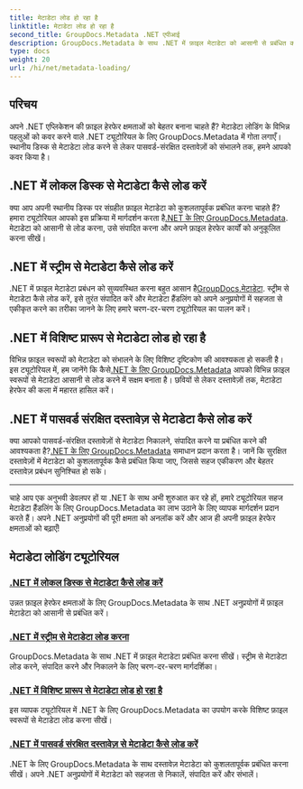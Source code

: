 ```yaml
---
title: मेटाडेटा लोड हो रहा है
linktitle: मेटाडेटा लोड हो रहा है
second_title: GroupDocs.Metadata .NET एपीआई
description: GroupDocs.Metadata के साथ .NET में फ़ाइल मेटाडेटा को आसानी से प्रबंधित करें। उन्नत फ़ाइल हेरफेर क्षमताओं के लिए लोडिंग तकनीक, संपादन और बहुत कुछ सीखें।
type: docs
weight: 20
url: /hi/net/metadata-loading/
---
```

## परिचय

अपने .NET एप्लिकेशन की फ़ाइल हेरफेर क्षमताओं को बेहतर बनाना चाहते हैं? मेटाडेटा लोडिंग के विभिन्न पहलुओं को कवर करने वाले .NET ट्यूटोरियल के लिए GroupDocs.Metadata में गोता लगाएँ। स्थानीय डिस्क से मेटाडेटा लोड करने से लेकर पासवर्ड-संरक्षित दस्तावेज़ों को संभालने तक, हमने आपको कवर किया है।

## .NET में लोकल डिस्क से मेटाडेटा कैसे लोड करें

 क्या आप अपनी स्थानीय डिस्क पर संग्रहीत फ़ाइल मेटाडेटा को कुशलतापूर्वक प्रबंधित करना चाहते हैं? हमारा ट्यूटोरियल आपको इस प्रक्रिया में मार्गदर्शन करता है[.NET के लिए GroupDocs.Metadata](./load-metadata-local-disk/). मेटाडेटा को आसानी से लोड करना, उसे संपादित करना और अपने फ़ाइल हेरफेर कार्यों को अनुकूलित करना सीखें।

## .NET में स्ट्रीम से मेटाडेटा कैसे लोड करें

 .NET में फ़ाइल मेटाडेटा प्रबंधन को सुव्यवस्थित करना बहुत आसान है[GroupDocs.मेटाडेटा](./load-metadata-stream/). स्ट्रीम से मेटाडेटा कैसे लोड करें, इसे तुरंत संपादित करें और मेटाडेटा हैंडलिंग को अपने अनुप्रयोगों में सहजता से एकीकृत करने का तरीका जानने के लिए हमारे चरण-दर-चरण ट्यूटोरियल का पालन करें।

## .NET में विशिष्ट प्रारूप से मेटाडेटा लोड हो रहा है

 विभिन्न फ़ाइल स्वरूपों को मेटाडेटा को संभालने के लिए विशिष्ट दृष्टिकोण की आवश्यकता हो सकती है। इस ट्यूटोरियल में, हम जानेंगे कि कैसे[.NET के लिए GroupDocs.Metadata](./load-metadata-specific-format/) आपको विभिन्न फ़ाइल स्वरूपों से मेटाडेटा आसानी से लोड करने में सक्षम बनाता है। छवियों से लेकर दस्तावेज़ों तक, मेटाडेटा हेरफेर की कला में महारत हासिल करें।

## .NET में पासवर्ड संरक्षित दस्तावेज़ से मेटाडेटा कैसे लोड करें

क्या आपको पासवर्ड-संरक्षित दस्तावेज़ों से मेटाडेटा निकालने, संपादित करने या प्रबंधित करने की आवश्यकता है?[.NET के लिए GroupDocs.Metadata](./load-metadata-password-protected/) समाधान प्रदान करता है। जानें कि सुरक्षित दस्तावेज़ों में मेटाडेटा को कुशलतापूर्वक कैसे प्रबंधित किया जाए, जिससे सहज एकीकरण और बेहतर दस्तावेज़ प्रबंधन सुनिश्चित हो सके।

----
चाहे आप एक अनुभवी डेवलपर हों या .NET के साथ अभी शुरुआत कर रहे हों, हमारे ट्यूटोरियल सहज मेटाडेटा हैंडलिंग के लिए GroupDocs.Metadata का लाभ उठाने के लिए व्यापक मार्गदर्शन प्रदान करते हैं। अपने .NET अनुप्रयोगों की पूरी क्षमता को अनलॉक करें और आज ही अपनी फ़ाइल हेरफेर क्षमताओं को बढ़ाएँ!

## मेटाडेटा लोडिंग ट्यूटोरियल
### [.NET में लोकल डिस्क से मेटाडेटा कैसे लोड करें](./load-metadata-local-disk/)
उन्नत फ़ाइल हेरफेर क्षमताओं के लिए GroupDocs.Metadata के साथ .NET अनुप्रयोगों में फ़ाइल मेटाडेटा को आसानी से प्रबंधित करें।
### [.NET में स्ट्रीम से मेटाडेटा लोड करना](./load-metadata-stream/)
GroupDocs.Metadata के साथ .NET में फ़ाइल मेटाडेटा प्रबंधित करना सीखें। स्ट्रीम से मेटाडेटा लोड करने, संपादित करने और निकालने के लिए चरण-दर-चरण मार्गदर्शिका।
### [.NET में विशिष्ट प्रारूप से मेटाडेटा लोड हो रहा है](./load-metadata-specific-format/)
इस व्यापक ट्यूटोरियल में .NET के लिए GroupDocs.Metadata का उपयोग करके विशिष्ट फ़ाइल स्वरूपों से मेटाडेटा लोड करना सीखें।
### [.NET में पासवर्ड संरक्षित दस्तावेज़ से मेटाडेटा कैसे लोड करें](./load-metadata-password-protected/)
.NET के लिए GroupDocs.Metadata के साथ दस्तावेज़ मेटाडेटा को कुशलतापूर्वक प्रबंधित करना सीखें। अपने .NET अनुप्रयोगों में मेटाडेटा को सहजता से निकालें, संपादित करें और संभालें।